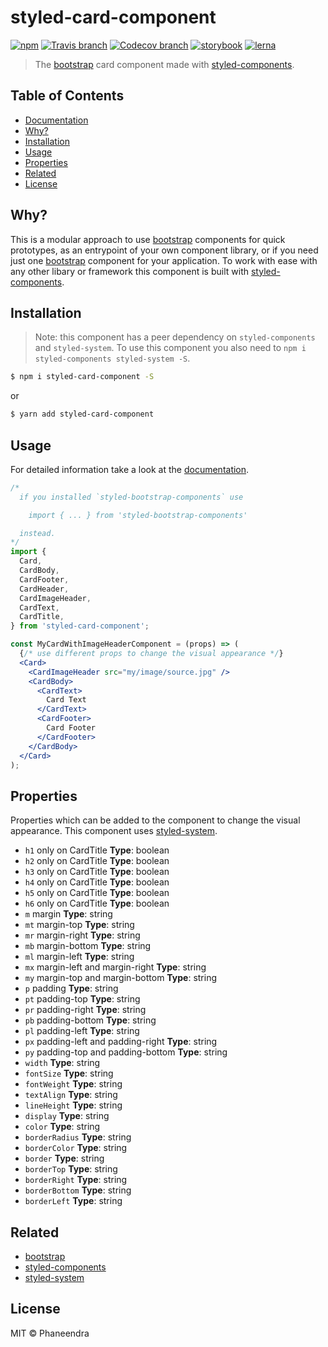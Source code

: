# styled-card-component

[![npm](https://img.shields.io/npm/v/styled-card-component.svg?style=flat-square)](https://www.npmjs.com/package/styled-card-component)
[![Travis branch](https://img.shields.io/travis/phaneendra/styled-bootstrap-components/master.svg?style=flat-square)](https://travis-ci.org/phaneendra/styled-bootstrap-components)
[![Codecov branch](https://img.shields.io/codecov/c/github/phaneendra/styled-bootstrap-components/master.svg?style=flat-square)](https://codecov.io/gh/phaneendra/styled-bootstrap-components)
[![storybook](https://img.shields.io/badge/docs%20with-storybook-f1618c.svg?style=flat-square)](https://phaneendra.github.io/styled-bootstrap-components)
[![lerna](https://img.shields.io/badge/maintained%20with-lerna-cc00ff.svg?style=flat-square)](https://lernajs.io/)

> The [bootstrap](https://getbootstrap.com) card component made with [styled-components](https://styled-components.com).

## Table of Contents

* [Documentation](https://phaneendra.github.io/styled-bootstrap-components)
* [Why?](#why)
* [Installation](#installation)
* [Usage](#usage)
* [Properties](#properties)
* [Related](#related)
* [License](#license)

## Why?

This is a modular approach to use [bootstrap](https://getbootstrap.com) components for quick prototypes, as an entrypoint of your own component library, or if you need just one [bootstrap](https://getbootstrap.com) component for your application. To work with ease with any other libary or framework this component is built with [styled-components](https://styled-components.com).

## Installation

> Note: this component has a peer dependency on `styled-components` and `styled-system`. To use this component you also need to `npm i styled-components styled-system -S`.

```sh
$ npm i styled-card-component -S
```

or

```sh
$ yarn add styled-card-component
```

## Usage

For detailed information take a look at the [documentation](https://phaneendra.github.io/styled-bootstrap-components).

```jsx
/*
  if you installed `styled-bootstrap-components` use

    import { ... } from 'styled-bootstrap-components'

  instead.
*/
import {
  Card,
  CardBody,
  CardFooter,
  CardHeader,
  CardImageHeader,
  CardText,
  CardTitle,
} from 'styled-card-component';

const MyCardWithImageHeaderComponent = (props) => (
  {/* use different props to change the visual appearance */}
  <Card>
    <CardImageHeader src="my/image/source.jpg" />
    <CardBody>
      <CardText>
        Card Text
      </CardText>
      <CardFooter>
        Card Footer
      </CardFooter>
    </CardBody>
  </Card>
);
```

## Properties

Properties which can be added to the component to change the visual appearance. This component uses [styled-system](http://jxnblk.com/styled-system/).

* `h1` only on CardTitle **Type**: boolean
* `h2` only on CardTitle **Type**: boolean
* `h3` only on CardTitle **Type**: boolean
* `h4` only on CardTitle **Type**: boolean
* `h5` only on CardTitle **Type**: boolean
* `h6` only on CardTitle **Type**: boolean
* `m`  margin **Type**: string
* `mt` margin-top **Type**: string
* `mr` margin-right **Type**: string
* `mb` margin-bottom **Type**: string
* `ml` margin-left **Type**: string
* `mx` margin-left and margin-right **Type**: string
* `my` margin-top and margin-bottom **Type**: string
* `p`  padding **Type**: string
* `pt` padding-top **Type**: string
* `pr` padding-right **Type**: string
* `pb` padding-bottom **Type**: string
* `pl` padding-left **Type**: string
* `px` padding-left and padding-right **Type**: string
* `py` padding-top and padding-bottom **Type**: string
* `width` **Type**: string
* `fontSize` **Type**: string
* `fontWeight` **Type**: string
* `textAlign` **Type**: string
* `lineHeight` **Type**: string
* `display` **Type**: string
* `color` **Type**: string
* `borderRadius` **Type**: string
* `borderColor` **Type**: string
* `border` **Type**: string
* `borderTop` **Type**: string
* `borderRight` **Type**: string
* `borderBottom` **Type**: string
* `borderLeft` **Type**: string

## Related

* [bootstrap](https://getbootstrap.com)
* [styled-components](https://styled-components.com)
* [styled-system](http://jxnblk.com/styled-system/)

## License

MIT © Phaneendra
